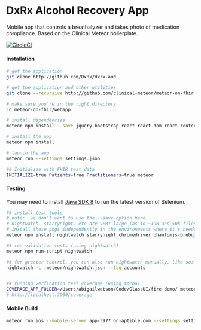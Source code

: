 # DxRx Alcohol Recovery App
Mobile app that controls a breathalyzer and takes photo of medication compliance.  Based on the Clinical Meteor boilerplate.  

[![CircleCI](https://circleci.com/gh/DxRx/dxrx-aud/tree/master.svg?style=svg)](https://circleci.com/gh/DxRx/dxrx-aud/tree/master)


#### Installation

```sh
# get the application
git clone http://github.com/DxRx/dxrx-aud

# get the application and other utilities
git clone --recursive http://github.com/clinical-meteor/meteor-on-fhir

# make sure you're in the right directory
cd meteor-on-fhir/webapp

# install dependencies
meteor npm install --save jquery bootstrap react react-dom react-router react-bootstrap react-komposer react-router-bootstrap faker jquery-validation react-addons-css-transition-group react-addons-pure-render-mixin react-toolbox react-mixin faker react-highcharts eslint-plugin-react eslint-plugin-meteor eslint-config-eslint react-scroll-box material-ui normalize.css react-tap-event-plugin immutability-helper classnames eslint sprintf-js

# install the app
meteor npm install

# launch the app
meteor run --settings settings.json

## Initialize with FHIR test data
INITIALIZE=true Patients=true Practitioners=true meteor
```


#### Testing    
You may need to install [Java SDK 8](http://www.oracle.com/technetwork/java/javase/downloads/jdk8-downloads-2133151.html) to run the latest version of Selenium.

```sh
## install test tools
# note:  we don't want to use the --save option here.  
# nightwatch, starrynight, etc are VERY large (as in ~1GB and 50k files large)
# install these pkgs independently in the environments where it's needed
meteor npm install nightwatch starrynight chromedriver phantomjs-prebuilt selenium-standalone-jar

## run validation tests (using nightwatch)
meteor npm run-script nightwatch

## for greater control, you can also run nightwatch manually, like so:
nightwatch -c .meteor/nightwatch.json --tag accounts


## running verfication test coverage (using mocha)
COVERAGE_APP_FOLDER=/Users/abigailwatson/Code/GlassUI/fire-demo/ meteor npm run-script coverage
# http://localhost:3000/coverage
```

#### Mobile Build  

```sh
meteor run ios --mobile-server app-3977.on-aptible.com --settings settings.json
```    

